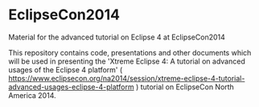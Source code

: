 EclipseCon2014
==============

Material for the advanced tutorial on Eclipse 4 at EclipseCon2014

This repository contains code, presentations and other documents which will be used in presenting the 'Xtreme Eclipse 4: A tutorial on advanced usages of the Eclipse 4 platform' ( https://www.eclipsecon.org/na2014/session/xtreme-eclipse-4-tutorial-advanced-usages-eclipse-4-platform ) tutorial on EclipseCon North America 2014. 

